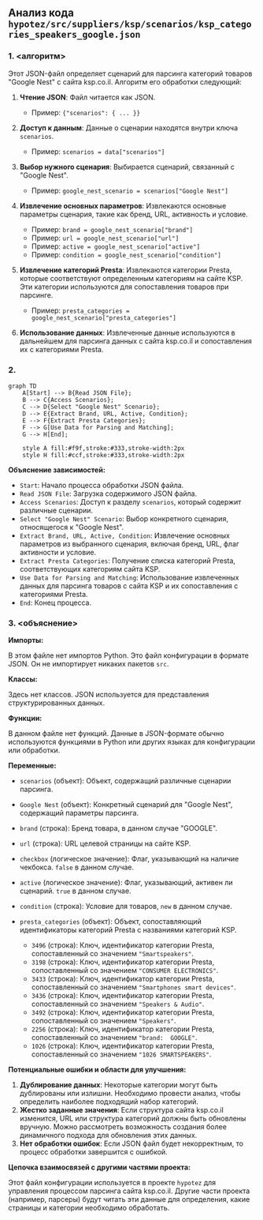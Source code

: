 ## Анализ кода `hypotez/src/suppliers/ksp/scenarios/ksp_categories_speakers_google.json`

### 1. <алгоритм>

Этот JSON-файл определяет сценарий для парсинга категорий товаров "Google Nest" с сайта ksp.co.il. Алгоритм его обработки следующий:

1.  **Чтение JSON**: Файл читается как JSON.
    *   Пример: `{"scenarios": { ... }}`

2.  **Доступ к данным**: Данные о сценарии находятся внутри ключа `scenarios`.
    *   Пример: `scenarios = data["scenarios"]`

3.  **Выбор нужного сценария**: Выбирается сценарий, связанный с "Google Nest".
    *   Пример: `google_nest_scenario = scenarios["Google Nest"]`

4.  **Извлечение основных параметров**: Извлекаются основные параметры сценария, такие как бренд, URL, активность и условие.
    *   Пример: `brand = google_nest_scenario["brand"]`
    *   Пример: `url = google_nest_scenario["url"]`
    *   Пример: `active = google_nest_scenario["active"]`
    *   Пример: `condition = google_nest_scenario["condition"]`

5.  **Извлечение категорий Presta**: Извлекаются категории Presta, которые соответствуют определенным категориям на сайте KSP. Эти категории используются для сопоставления товаров при парсинге.
    *   Пример: `presta_categories = google_nest_scenario["presta_categories"]`

6. **Использование данных**: Извлеченные данные используются в дальнейшем для парсинга данных с сайта ksp.co.il и сопоставления их с категориями Presta.

### 2. <mermaid>

```mermaid
graph TD
    A[Start] --> B{Read JSON File};
    B --> C{Access Scenarios};
    C --> D{Select "Google Nest" Scenario};
    D --> E{Extract Brand, URL, Active, Condition};
    E --> F{Extract Presta Categories};
    F --> G[Use Data for Parsing and Matching];
    G --> H[End];
    
    style A fill:#f9f,stroke:#333,stroke-width:2px
    style H fill:#ccf,stroke:#333,stroke-width:2px
```

**Объяснение зависимостей:**

*   `Start`: Начало процесса обработки JSON файла.
*   `Read JSON File`: Загрузка содержимого JSON файла.
*  `Access Scenarios`: Доступ к разделу `scenarios`, который содержит различные сценарии.
*   `Select "Google Nest" Scenario`: Выбор конкретного сценария, относящегося к "Google Nest".
*   `Extract Brand, URL, Active, Condition`: Извлечение основных параметров из выбранного сценария, включая бренд, URL, флаг активности и условие.
*   `Extract Presta Categories`: Получение списка категорий Presta, соответствующих категориям сайта KSP.
*   `Use Data for Parsing and Matching`: Использование извлеченных данных для парсинга товаров с сайта KSP и их сопоставления с категориями Presta.
*   `End`: Конец процесса.

### 3. <объяснение>

**Импорты:**

В этом файле нет импортов Python. Это файл конфигурации в формате JSON.  Он не импортирует никаких пакетов `src`.

**Классы:**

Здесь нет классов. JSON используется для представления структурированных данных.

**Функции:**

В данном файле нет функций. Данные в JSON-формате обычно используются функциями в Python или других языках для конфигурации или обработки.

**Переменные:**

*   `scenarios` (объект): Объект, содержащий различные сценарии парсинга.
*   `Google Nest` (объект): Конкретный сценарий для "Google Nest", содержащий параметры парсинга.
*   `brand` (строка): Бренд товара, в данном случае "GOOGLE".
*   `url` (строка): URL целевой страницы на сайте KSP.
*   `checkbox` (логическое значение): Флаг, указывающий на наличие чекбокса. `false` в данном случае.
*   `active` (логическое значение): Флаг, указывающий, активен ли сценарий. `true` в данном случае.
*   `condition` (строка): Условие для товаров, `new` в данном случае.
*  `presta_categories` (объект): Объект, сопоставляющий идентификаторы категорий Presta с названиями категорий KSP.

    *   `3496` (строка): Ключ, идентификатор категории Presta, сопоставленный со значением `"Smartspeakers"`.
    *    `3198` (строка): Ключ, идентификатор категории Presta, сопоставленный со значением `"CONSUMER ELECTRONICS"`.
     *  `3433` (строка): Ключ, идентификатор категории Presta, сопоставленный со значением `"Smartphones smart devices"`.
     *   `3436` (строка): Ключ, идентификатор категории Presta, сопоставленный со значением `"Speakers & Audio"`.
    *   `3492` (строка): Ключ, идентификатор категории Presta, сопоставленный со значением `"Speakers"`.
    *   `2256` (строка): Ключ, идентификатор категории Presta, сопоставленный со значением `"brand:  GOOGLE"`.
    *    `1026` (строка): Ключ, идентификатор категории Presta, сопоставленный со значением `"1026 SMARTSPEAKERS"`.

**Потенциальные ошибки и области для улучшения:**

1.  **Дублирование данных**: Некоторые категории могут быть дублированы или излишни. Необходимо провести анализ, чтобы определить наиболее подходящий набор категорий.
2.  **Жестко заданные значения**: Если структура сайта ksp.co.il изменится, URL или структура категорий должны быть обновлены вручную. Можно рассмотреть возможность создания более динамичного подхода для обновления этих данных.
3.  **Нет обработки ошибок**: Если JSON файл будет некорректным, то процесс обработки завершится с ошибкой.

**Цепочка взаимосвязей с другими частями проекта:**

Этот файл конфигурации используется в проекте `hypotez` для управления процессом парсинга сайта ksp.co.il. Другие части проекта (например, парсеры) будут читать эти данные для определения, какие страницы и категории необходимо обработать.